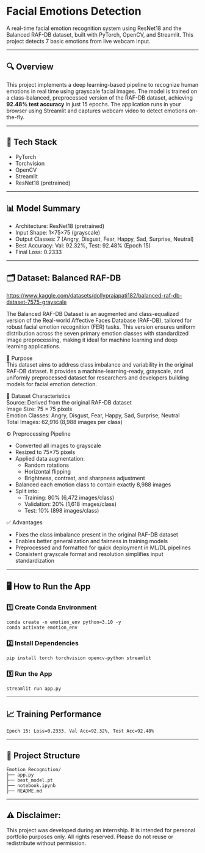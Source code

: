 # Facial Emotions Detection

A real-time facial emotion recognition system using ResNet18 and the Balanced RAF-DB dataset, built with PyTorch, OpenCV, and Streamlit. This project detects 7 basic emotions from live webcam input.

---

## 🔍 Overview

This project implements a deep learning-based pipeline to recognize human emotions in real time using grayscale facial images. The model is trained on a class-balanced, preprocessed version of the RAF-DB dataset, achieving **92.48% test accuracy** in just 15 epochs. The application runs in your browser using Streamlit and captures webcam video to detect emotions on-the-fly.

---

## 🚀 Tech Stack

- PyTorch  
- Torchvision  
- OpenCV  
- Streamlit  
- ResNet18 (pretrained)

---

## 📊 Model Summary

- Architecture: ResNet18 (pretrained)
- Input Shape: 1×75×75 (grayscale)
- Output Classes: 7 (Angry, Disgust, Fear, Happy, Sad, Surprise, Neutral)
- Best Accuracy: Val: 92.32%, Test: 92.48% (Epoch 15)
- Final Loss: 0.2333

---

## 🗂 Dataset: Balanced RAF-DB

https://www.kaggle.com/datasets/dollyprajapati182/balanced-raf-db-dataset-7575-grayscale

The Balanced RAF-DB Dataset is an augmented and class-equalized version of the Real-world Affective Faces Database (RAF-DB), tailored for robust facial emotion recognition (FER) tasks. This version ensures uniform distribution across the seven primary emotion classes with standardized image preprocessing, making it ideal for machine learning and deep learning applications.

🎯 Purpose  
This dataset aims to address class imbalance and variability in the original RAF-DB dataset. It provides a machine-learning-ready, grayscale, and uniformly preprocessed dataset for researchers and developers building models for facial emotion detection.

🧾 Dataset Characteristics  
Source: Derived from the original RAF-DB dataset  
Image Size: 75 × 75 pixels  
Emotion Classes: Angry, Disgust, Fear, Happy, Sad, Surprise, Neutral  
Total Images: 62,916 (8,988 images per class)

⚙️ Preprocessing Pipeline  
- Converted all images to grayscale  
- Resized to 75×75 pixels  
- Applied data augmentation:  
  - Random rotations  
  - Horizontal flipping  
  - Brightness, contrast, and sharpness adjustment  
- Balanced each emotion class to contain exactly 8,988 images  
- Split into:  
  - Training: 80% (6,472 images/class)  
  - Validation: 20% (1,618 images/class)  
  - Test: 10% (898 images/class)

✅ Advantages  
- Fixes the class imbalance present in the original RAF-DB dataset  
- Enables better generalization and fairness in training models  
- Preprocessed and formatted for quick deployment in ML/DL pipelines  
- Consistent grayscale format and resolution simplifies input standardization

---

## 🖥 How to Run the App

### 1️⃣ Create Conda Environment

```
conda create -n emotion_env python=3.10 -y
conda activate emotion_env
```

### 2️⃣ Install Dependencies

```
pip install torch torchvision opencv-python streamlit
```

### 3️⃣ Run the App

```
streamlit run app.py
```

---

## 📈 Training Performance

```
Epoch 15: Loss=0.2333, Val Acc=92.32%, Test Acc=92.48%
```

---

## 📂 Project Structure

```
Emotion_Recognition/
├── app.py
├── best_model.pt
├── notebook.ipynb
├── README.md
```

---

## ⚠️ Disclaimer:
This project was developed during an internship. It is intended for personal portfolio purposes only.
All rights reserved. Please do not reuse or redistribute without permission.